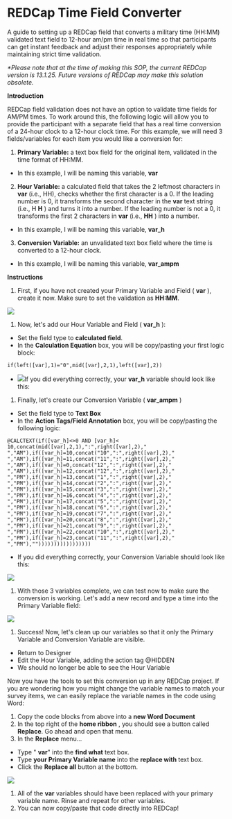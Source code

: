 # REDCap Time Field Converter
A guide to setting up a REDCap field that converts a military time (HH:MM) validated text field to 12-hour am/pm time in real time so that participants can get instant feedback and adjust their responses appropriately while maintaining strict time validation.

_\*Please note that at the time of making this SOP, the current REDCap version is 13.1.25. Future versions of REDCap may make this solution obsolete._

**Introduction**

REDCap field validation does not have an option to validate time fields for AM/PM times. To work around this, the following logic will allow you to provide the participant with a separate field that has a real time conversion of a 24-hour clock to a 12-hour clock time. For this example, we will need 3 fields/variables for each item you would like a conversion for:

1. **Primary Variable:** a text box field for the original item, validated in the time format of HH:MM.
  - In this example, I will be naming this variable, **var**
2. **Hour Variable:** a calculated field that takes the 2 leftmost characters in **var** (i.e., HH), checks whether the first character is a 0. If the leading number is 0, it transforms the second character in the **var** text string (i.e., H **H** ) and turns it into a number. If the leading number is not a 0, it transforms the first 2 characters in **var** (i.e., **HH** ) into a number.
  - In this example, I will be naming this variable, **var_h**
3. **Conversion Variable:** an unvalidated text box field where the time is converted to a 12-hour clock.
  - In this example, I will be naming this variable, **var_ampm**

**Instructions**

1. First, if you have not created your Primary Variable and Field ( **var** ), create it now. Make sure to set the validation as **HH:MM**.

![](RackMultipart20230524-1-e0qjh0_html_84ffcd355785264.png)

1. Now, let's add our Hour Variable and Field ( **var_h** ):
  - Set the field type to **calculated field**.
  - In the **Calculation Equation** box, you will be copy/pasting your first logic block:

```
if(left([var],1)="0",mid([var],2,1),left([var],2))
```

- ![](RackMultipart20230524-1-e0qjh0_html_7c4c12a61adff512.png)If you did everything correctly, your **var_h** variable should look like this:

1. Finally, let's create our Conversion Variable ( **var_ampm** )
  - Set the field type to **Text Box**
  - In the **Action Tags/Field Annotation** box, you will be copy/pasting the following logic:

```
@CALCTEXT(if([var_h]<>0 AND [var_h]< 10,concat(mid([var],2,1),":",right([var],2)," ","AM"),if([var_h]=10,concat("10",":",right([var],2)," ","AM"),if([var_h]=11,concat("11",":",right([var],2)," ","AM"),if([var_h]=0,concat("12",":",right([var],2)," ","AM"),if([var_h]=12,concat("12",":",right([var],2)," ","PM"),if([var_h]=13,concat("1",":",right([var],2)," ","PM"),if([var_h]=14,concat("2",":",right([var],2)," ","PM"),if([var_h]=15,concat("3",":",right([var],2)," ","PM"),if([var_h]=16,concat("4",":",right([var],2)," ","PM"),if([var_h]=17,concat("5",":",right([var],2)," ","PM"),if([var_h]=18,concat("6",":",right([var],2)," ","PM"),if([var_h]=19,concat("7",":",right([var],2)," ","PM"),if([var_h]=20,concat("8",":",right([var],2)," ","PM"),if([var_h]=21,concat("9",":",right([var],2)," ","PM"),if([var_h]=22,concat("10",":",right([var],2)," ","PM"),if([var_h]=23,concat("11",":",right([var],2)," ","PM"),"")))))))))))))))))

```

- If you did everything correctly, your Conversion Variable should look like this:

![](RackMultipart20230524-1-e0qjh0_html_9a5c9da042432cf4.png)

1. With those 3 variables complete, we can test now to make sure the conversion is working. Let's add a new record and type a time into the Primary Variable field:

![](RackMultipart20230524-1-e0qjh0_html_bcd35ab55359d8b6.png)

1. Success! Now, let's clean up our variables so that it only the Primary Variable and Conversion Variable are visible.
  - Return to Designer
  - Edit the Hour Variable, adding the action tag @HIDDEN
  - We should no longer be able to see the Hour Variable

Now you have the tools to set this conversion up in any REDCap project. If you are wondering how you might change the variable names to match your survey items, we can easily replace the variable names in the code using Word:

1. Copy the code blocks from above into a **new Word Document**
2. In the top right of the **home ribbon** , you should see a button called **Replace**. Go ahead and open that menu.
3. In the **Replace** menu…
  - Type " **var**" into the **find what** text box.
  - Type **your Primary Variable name** into the **replace with** text box.
  - Click the **Replace all** button at the bottom.

![](RackMultipart20230524-1-e0qjh0_html_8766bb61f8259823.png)

1. All of the **var** variables should have been replaced with your primary variable name. Rinse and repeat for other variables.
2. You can now copy/paste that code directly into REDCap!
